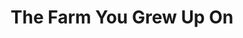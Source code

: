 ---
title: The Farm You Grew Up On
short_name: farm
name: The Farm You Grew Up On
release_date: 2018
---
